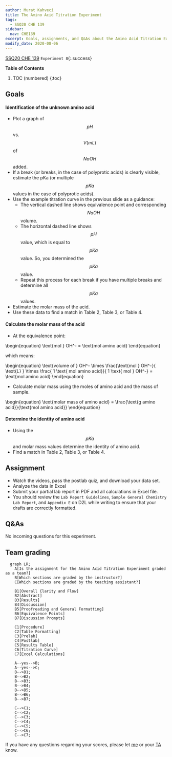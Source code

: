 ```yaml
---
author: Murat Kahveci
title: The Amino Acid Titration Experiment
tags: 
  - SSQ20 CHE 139
sidebar:
  nav: CHE139  
excerpt: Goals, assignments, and Q&As about the Amino Acid Titration Experiment.
modify_date: 2020-08-06
---
```

<a class="button button--outline-success button--pill button--xs" href="/tpv">SSQ20 CHE 139</a>
`Experiment 8`{:.success}

__Table of Contents__

1. TOC (numbered)
{:toc}

## Goals

#### Identification of the unknown amino acid

- Plot a graph of $$pH$$ vs. $$V(mL)$$ of $$NaOH$$ added. 
- If a break (or breaks, in the case of polyprotic acids) is clearly visible, estimate the pKa (or multiple $$pKa$$ values in the case of polyprotic acids).
- Use the example titration curve in the previous slide as a guidance:
  - The vertical dashed line shows equivalence point and corresponding $$NaOH$$ volume.
  - The horizontal dashed line shows $$pH$$ value, which is equal to $$pKa$$ value. So, you determined the $$pKa$$ value. 
  - Repeat this process for each break if you have multiple breaks and determine all $$pKa$$ values.  
- Estimate the molar mass of the acid. 
- Use these data to find a match in Table 2, Table 3, or Table 4.

#### Calculate the molar mass of the acid

- At the equivalence point:

\begin{equation}
  \text{mol } OH^- = \text{mol amino acid}
\end{equation}

which means:

\begin{equation}
  \text{volume of } OH^- \times \frac{\text{mol } OH^-}{ \text{L} } \times \frac{ 1 \text{ mol amino acid}}{ 1 \text{ mol } OH^-} = \text{mol amino acid} 
\end{equation}

- Calculate molar mass using the moles of amino acid and the mass of sample.

\begin{equation}
  \text{molar mass of amino acid} = \frac{\text{g amino acid}}{\text{mol amino acid}}
\end{equation}

#### Determine the identity of amino acid

- Using the $$pKa$$ and molar mass values determine the identity of amino acid.
- Find a match in Table 2, Table 3, or Table 4.

## Assignment

- Watch the videos, pass the postlab quiz, and download your data set.
- Analyze the data in Excel
- Submit your partial lab report in PDF and all calculations in Excel file.
- You should review the `Lab Report Guidelines`, `Sample General Chemistry Lab Report`, and `Appendix E` on D2L while writing to ensure that your drafts are correctly formatted.

## Q&As

No incoming questions for this experiment.

## Team grading

```mermaid
  graph LR;
    A[Is the assignment for the Amino Acid Titration Experiment graded as a team?]
    B[Which sections are graded by the instructor?]
    C[Which sections are graded by the teaching assistant?]

    B1[Overall Clarity and Flow]
    B2[Abstract]
    B3[Results]
    B4[Discussion]
    B5[Proofreading and General Formatting]
    B6[Equivalence Points]
    B7[Discussion Prompts]

    C1[Procedure]
    C2[Table Formatting]
    C3[Prelab]
    C4[Postlab]
    C5[Results Table]
    C6[Titration Curve]
    C7[Excel Calculations]

    A--yes-->B;
    A--yes-->C;
    B-->B1;
    B-->B2;
    B-->B3;
    B-->B4;
    B-->B5;
    B-->B6;
    B-->B7;

    C-->C1;
    C-->C2;
    C-->C3;
    C-->C4;
    C-->C5;
    C-->C6;
    C-->C7;
```

If you have any questions regarding your scores, please let [me](mailto:mkahveci@depaul.edu) or your [TA](mailto:brownt1129@gmail.com) know.